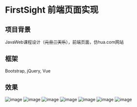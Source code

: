 # FirstSight 前端页面实现

## 项目背景

JavaWeb课程设计（<s>元旦三天乐</s>），前端页面，仿hua.com网站

## 框架

Bootstrap, jQuery, Vue

## 效果
![image](https://raw.githubusercontent.com/wiki/Patrick-Jun/FirstSight-frontEnd/index.png)
![image](https://raw.githubusercontent.com/wiki/Patrick-Jun/FirstSight-frontEnd/index2.png)
![image](https://raw.githubusercontent.com/wiki/Patrick-Jun/FirstSight-frontEnd/detail.png)
![image](https://raw.githubusercontent.com/wiki/Patrick-Jun/FirstSight-frontEnd/class.png)
![image](https://raw.githubusercontent.com/wiki/Patrick-Jun/FirstSight-frontEnd/serch.png)
![image](https://raw.githubusercontent.com/wiki/Patrick-Jun/FirstSight-frontEnd/my.png)
![image](https://raw.githubusercontent.com/wiki/Patrick-Jun/FirstSight-frontEnd/admin.png)

